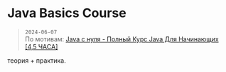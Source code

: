 # Java Basics Course

> `2024-06-07`<br>
> По мотивам: [Java с нуля - Полный Курс Java Для Начинающих [4,5 ЧАСА]](https://www.youtube.com/watch?v=jPlBifPPri8)

теория + практика.